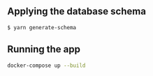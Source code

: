 ## Applying the database schema

```bash
$ yarn generate-schema
```

## Running the app

```bash
docker-compose up --build 
```

